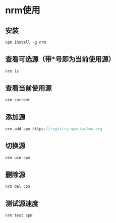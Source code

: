 # nrm使用
## 安装
```js
npm install -g nrm
```

## 查看可选源（带*号即为当前使用源）

```js
nrm ls
```

## 查看当前使用源
```js
nrm current
```

## 添加源
```js
nrm add cpm https://registry.npm.taobao.org
```

## 切换源
```js
nrm use cpm
```

## 删除源
```js
nrm del cpm
```

## 测试源速度
```js
nrm test cpm
```
